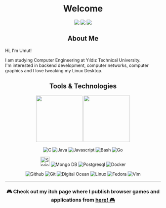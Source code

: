 <h1 align="center">Welcome</h1>

<p align="center">
<a href="https://www.linkedin.com/in/umut-sevdi/">
<img src="https://img.shields.io/badge/linkedin-%230077B5.svg?&style=for-the-badge&logo=linkedin&logoColor=white"></a>
<a href="mailto:sevdiumut@gmail.com">
<img src="https://img.shields.io/badge/Gmail-%234E34A7.svg?&style=for-the-badge&logo=google&logoColor=white"></a>
<a href="https://umutsevdi.itch.io/">
<img src="https://img.shields.io/badge/itch.io-234004A7.svg?&style=for-the-badge&logo=itch.io&logoColor=white"></a>
</p>
<h2 align="center">About Me</h2>
  Hi, I'm Umut! 
  
  I am studying Computer Engineering at Yıldız Technical University.  
  I'm interested in backend development, computer networks, computer graphics and
  I love tweaking my Linux Desktop.
  
  <h2 align="center"> Tools & Technologies</h2>

  <p align="center">
  <img href="https://github.com/umutsevdi" src="https://github-readme-stats.vercel.app/api?username=umutsevdi&show_icons=true&count_private=true&theme=default&include_all_commits=true" height="150">
  <img href="https://github.com/umutsevdi" src="https://github-readme-stats.vercel.app/api/top-langs/?username=umutsevdi&layout=compact&theme=default&langs_count=6&hide=html,css" height="150"> 
</p>


<p align="center">
<img src="https://img.shields.io/badge/C--%233?&style=flat-square&logo=cplusplus&color=grey" title=C>
<img src="https://img.shields.io/badge/Java--%233?&style=flat-square&logo=java&color=b07219" title="Java">
<img src="https://img.shields.io/badge/Javascript--%233?&style=flat-square&logo=javascript&color=f1e05a" title="Javascript">
<img src="https://img.shields.io/badge/Shell--%233?&style=flat-square&logo=gnubash&color=4EAA25" title=Bash>
<img src="https://img.shields.io/badge/Go--%233?&style=flat-square&logo=Go&color=375eab" title=Go>
<p align="center">
<img src="https://img.icons8.com/color/344/spring-logo.png" title="Spring Boot" height="30">
<img src="https://img.icons8.com/color/30/mongodb.png" title="Mongo DB">
<img src="https://img.icons8.com/color/30/postgresql.png" title="Postgresql">
<img src="https://img.icons8.com/color/30/docker.png" title="Docker">
<p align="center">
<img src="https://img.icons8.com/material-outlined/30/github.png" title="Github">
<img src="https://img.icons8.com/color/30/git.png" title="Git">
<img src="https://img.icons8.com/windows/30/3459DB/digital-ocean.png" title="Digital Ocean">
<img src="https://img.icons8.com/color/30/linux.png" title="Linux">
<img src="https://img.icons8.com/windows/30/60467a/fedora.png" title="Fedora">
<img src="https://img.icons8.com/external-tal-revivo-shadow-tal-revivo/24/000000/external-vim-a-highly-configurable-text-editor-for-efficiently-creating-and-changing-any-kind-of-text-logo-shadow-tal-revivo.png" title="Vim">

--- 

<h3 align="center">🎮 Check out my itch page where I publish browser games and applications from</span> <a href="https://umutsevdi.itch.io/"> here! 🎮</a></h3>
